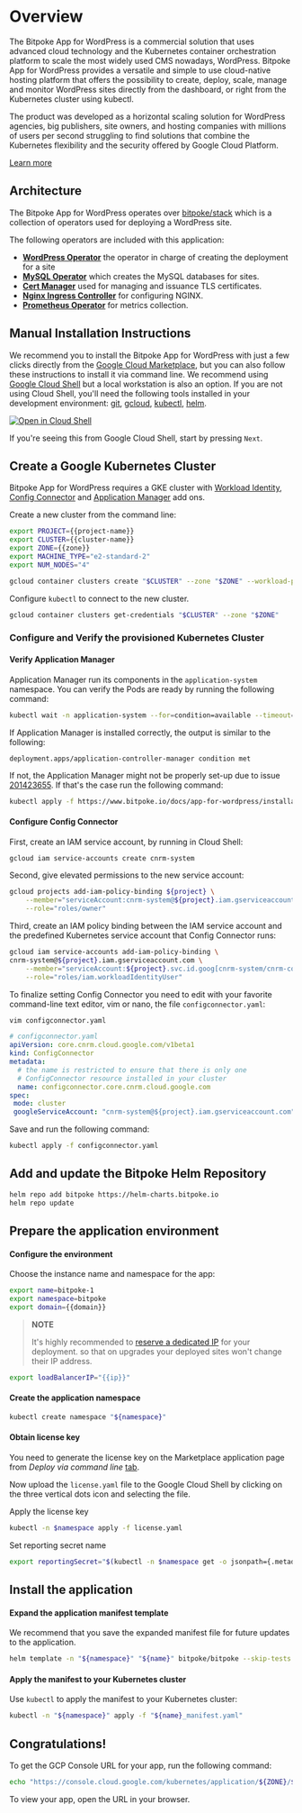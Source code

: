 # Overview
<walkthrough-tutorial-duration duration="15"></walkthrough-tutorial-duration>

The Bitpoke App for WordPress is a commercial solution that uses advanced cloud technology and the Kubernetes container orchestration platform to scale the most widely used CMS nowadays, WordPress. Bitpoke App for WordPress provides a versatile and simple to use cloud-native hosting platform that offers the possibility to create, deploy, scale, manage and monitor WordPress sites directly from the dashboard, or right from the Kubernetes cluster using kubectl.

The product was developed as a horizontal scaling solution for WordPress agencies, big publishers, site owners, and hosting companies with millions of users per second struggling to find solutions that combine the Kubernetes flexibility and the security offered by Google Cloud Platform.

[Learn more](https://www.bitpoke.io/wordpress/)

## Architecture

The Bitpoke App for WordPress operates over [bitpoke/stack](https://github.com/bitpoke/stack) which is
a collection of operators used for deploying a WordPress site.

The following operators are included with this application:
 * [**WordPress Operator**](https://github.com/bitpoke/wordpress-operator) the operator in charge
   of creating the deployment for a site
 * [**MySQL Operator**](https://github.com/bitpoke/mysql-operator) which creates the MySQL
   databases for sites.
 * [**Cert Manager**](https://github.com/jetstack/cert-manager) used for managing and issuance TLS
   certificates.
 * [**Nginx Ingress Controller**](https://github.com/kubernetes/ingress-nginx) for configuring NGINX.
 * [**Prometheus Operator**](https://github.com/prometheus-operator/prometheus-operator) for metrics collection.

## Manual Installation Instructions

We recommend you to install the Bitpoke App for WordPress with just a few clicks directly from the [Google Cloud Marketplace](https://console.cloud.google.com/marketplace/product/press-labs-public/presslabs-dashboard), but you can also follow these instructions to install it via command line. We recommend using [Google Cloud Shell](https://ssh.cloud.google.com/?cloudshell_git_repo=https://github.com/bitpoke/bitpoke-gcp-marketplace&cloudshell_git_branch=release-1.8&cloudshell_tutorial=README.md&shellonly=true) but a local workstation is also an option. 
If you are not using Cloud Shell, you'll need the following tools installed in your development environment: [git](https://git-scm.com/book/en/v2/Getting-Started-Installing-Git), [gcloud](https://cloud.google.com/sdk/gcloud/), [kubectl](https://kubernetes.io/docs/reference/kubectl/overview/), [helm](https://helm.sh/docs/intro/quickstart/).

[![Open in Cloud Shell](http://gstatic.com/cloudssh/images/open-btn.svg)](https://ssh.cloud.google.com/?cloudshell_git_repo=https://github.com/bitpoke/bitpoke-gcp-marketplace&cloudshell_git_branch=release-1.8&cloudshell_tutorial=README.md&shellonly=true)

If you're seeing this from Google Cloud Shell, start by pressing `Next`.

## Create a Google Kubernetes Cluster

Bitpoke App for WordPress requires a GKE cluster with [Workload Identity](https://cloud.google.com/kubernetes-engine/docs/how-to/workload-identity), [Config Connector](https://cloud.google.com/config-connector/docs/how-to/install-upgrade-uninstall) and [Application Manager](https://cloud.google.com/kubernetes-engine/docs/how-to/add-on/application-delivery) add ons.

<walkthrough-project-setup></walkthrough-project-setup>
<walkthrough-watcher-constant key="cluster-name" value="bitpoke-1"></walkthrough-watcher-constant>
<walkthrough-watcher-constant key="zone" value="us-west1-a"></walkthrough-watcher-constant>
<walkthrough-watcher-constant key="domain" value="app.mysite.com"></walkthrough-watcher-constant>
<walkthrough-watcher-constant key="ip" value="12.34.56.78"></walkthrough-watcher-constant>


Create a new cluster from the command line:

```sh
export PROJECT={{project-name}}
export CLUSTER={{cluster-name}}
export ZONE={{zone}}
export MACHINE_TYPE="e2-standard-2"
export NUM_NODES="4"
```

```sh
gcloud container clusters create "$CLUSTER" --zone "$ZONE" --workload-pool=$PROJECT.svc.id.goog --addons=ApplicationManager,ConfigConnector,HorizontalPodAutoscaling --machine-type=${MACHINE_TYPE} --num-nodes=${NUM_NODES}
```

Configure `kubectl` to connect to the new cluster.

```sh
gcloud container clusters get-credentials "$CLUSTER" --zone "$ZONE"
```

### Configure and Verify the provisioned Kubernetes Cluster

#### Verify Application Manager

Application Manager run its components in the `application-system` namespace. You can verify the Pods are ready by running the following command:

```sh
kubectl wait -n application-system --for=condition=available --timeout=10s deployment --all
```

If Application Manager is installed correctly, the output is similar to the following:

```terminal
deployment.apps/application-controller-manager condition met
```
If not, the Application Manager might not be properly set-up due to issue [201423655](https://issuetracker.google.com/issues/201423655).
If that's the case run the following command:

```sh
kubectl apply -f https://www.bitpoke.io/docs/app-for-wordpress/installation/kalm-gcp-fix-201423655.yaml
```

#### Configure Config Connector

First, create an IAM service account, by running in Cloud Shell:

```bash
gcloud iam service-accounts create cnrm-system
```

Second, give elevated permissions to the new service account:

```bash
gcloud projects add-iam-policy-binding ${project} \
    --member="serviceAccount:cnrm-system@${project}.iam.gserviceaccount.com" \
    --role="roles/owner"
```

Third, create an IAM policy binding between the IAM service account and the predefined Kubernetes service account that Config Connector runs:

```bash
gcloud iam service-accounts add-iam-policy-binding \
cnrm-system@${project}.iam.gserviceaccount.com \
    --member="serviceAccount:${project}.svc.id.goog[cnrm-system/cnrm-controller-manager]" \
    --role="roles/iam.workloadIdentityUser"
```

To finalize setting Config Connector you need to edit with your favorite command-line text editor, vim or nano, the file `configconnector.yaml`:

```sh
vim configconnector.yaml
```

```yaml
# configconnector.yaml
apiVersion: core.cnrm.cloud.google.com/v1beta1
kind: ConfigConnector
metadata:
  # the name is restricted to ensure that there is only one
  # ConfigConnector resource installed in your cluster
  name: configconnector.core.cnrm.cloud.google.com
spec:
 mode: cluster
 googleServiceAccount: "cnrm-system@${project}.iam.gserviceaccount.com"
```

Save and run the following command:

```bash
kubectl apply -f configconnector.yaml
```

## Add and update the Bitpoke Helm Repository

```sh
helm repo add bitpoke https://helm-charts.bitpoke.io
helm repo update
```

## Prepare the application environment

#### Configure the environment

Choose the instance name and namespace for the app:

```sh
export name=bitpoke-1
export namespace=bitpoke
export domain={{domain}}
```

> __NOTE__
>
> It's highly recommended to [reserve a dedicated IP](https://cloud.google.com/compute/docs/ip-addresses/reserve-static-external-ip-address) for your deployment. so that on upgrades your deployed sites won't change their IP address.

```sh
export loadBalancerIP="{{ip}}"
```

#### Create the application namespace

```sh
kubectl create namespace "${namespace}"
```

#### Obtain license key

You need to generate the license key on the Marketplace application page from _Deploy via command line_ [tab](https://console.cloud.google.com/marketplace/kubernetes/config/press-labs-public/presslabs-dashboard).

Now upload the `license.yaml` file to the Google Cloud Shell by clicking on the three vertical dots icon and selecting the file.

Apply the license key

```sh
kubectl -n $namespace apply -f license.yaml
```

Set reporting secret name

```sh
export reportingSecret="$(kubectl -n $namespace get -o jsonpath={.metadata.name} -f license.yaml)"
```

## Install the application

#### Expand the application manifest template

We recommend that you save the expanded manifest file for future updates to the application.

```sh
helm template -n "${namespace}" "${name}" bitpoke/bitpoke --skip-tests -f values.yaml --set-string marketplace.loadBalancerIP="${loadBalancerIP}" --set-string marketplace.domain="${domain}" --set-string metering.gcp.secretName="${reportingSecret}" > "${name}_manifest.yaml"
```

#### Apply the manifest to your Kubernetes cluster

Use `kubectl` to apply the manifest to your Kubernetes cluster:

```sh
kubectl -n "${namespace}" apply -f "${name}_manifest.yaml"
```

## Congratulations!

<walkthrough-conclusion-trophy></walkthrough-conclusion-trophy>

To get the GCP Console URL for your app, run the following command:

```sh
echo "https://console.cloud.google.com/kubernetes/application/${ZONE}/${CLUSTER}/${namespace}/${name}"
```

To view your app, open the URL in your browser.
